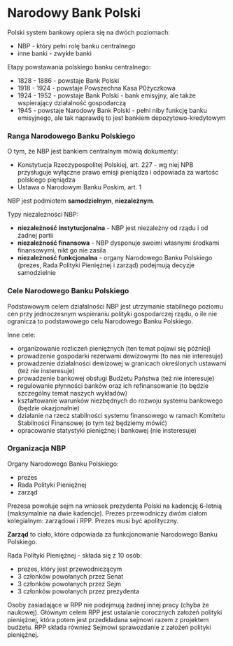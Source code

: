 # Narodowy Bank Polski

Polski system bankowy opiera się na dwóch poziomach:

- NBP - który pełni rolę banku centralnego
- inne banki - zwykłe banki

Etapy powstawania polskiego banku centralnego:

- 1828 - 1886 - powstaje Bank Polski
- 1918 - 1924 - powstaje Powszechna Kasa P0życzkowa
- 1924 - 1952 - powstaje Bank Polski - bank emisyjny, ale także wspierający działalność gospodarczą
- 1945 - powstaje Narodowy Bank Polski - pełni niby funkcję banku emisyjnego, ale tak naprawdę to jest bankiem depozytowo-kredytowym

### Ranga Narodowego Banku Polskiego

O tym, że NBP jest bankiem centralnym mówią dokumenty:

- Konstytucja Rzeczypospolitej Polskiej, art. 227  - wg niej NPB przysługuje wyłączne prawo emisji pieniądza i odpowiada za wartośc polskiego pięniądza
- Ustawa o Narodowym Banku Poskim, art. 1

NBP jest podmiotem **samodzielnym**, **niezależnym**.

Typy niezależności NBP:

- **niezależność instytucjonalna** - NBP jest niezależny od rządu i od żadnej partii
- **niezależność finansowa** - NBP dysponuje swoimi własnymi środkami finansowymi, nikt go nie zasila
- **niezależność funkcjonalna** - organy Narodowego Banku Polskiego (prezes, Rada Polityki Pieniężnej i zarząd) podejmują decyzje samodzielnie

### Cele Narodowego Banku Polskiego

Podstawowym celem działalności NBP jest utrzymanie stabilnego poziomu cen przy jednoczesnym wspieraniu polityki gospodarczej rządu, o ile nie ogranicza to podstawowego celu Narodowego Banku Polskiego.

Inne cele:

- organizowanie rozliczeń pieniężnych (ten temat pojawi się później)
- prowadzenie gospodarki rezerwami dewizowymi (to nas nie interesuje)
- prowadzenie działalności dewizowej w granicach określonych ustawami (też nie insteresuje)
- prowadzenie bankowej obsługi Budżetu Państwa (też nie interesuje)
- regulowanie płynności banków oraz ich refinansowanie (to będzie szczególny temat naszych wykładów)
- kształtowanie warunków niezbędnych do rozwoju systemu bankowego (będzie okazjonalnie)
- działanie na rzecz stabilności systemu finansowego w ramach Komitetu Stabilności Finansowej (o tym też będziemy mówić)
- opracowanie statystyki pieniężnej i bankowej (nie insteresuje)

### Organizacja NBP

Organy Narodowego Banku Polskiego:

- prezes
- Rada Polityki Pieniężnej
- zarząd

Prezesa powołuje sejm na wniosek prezydenta Polski na kadencję 6-letnią (maksymalnie na dwie kadencje). Prezes przewodniczy dwóm ciałom kolegialnym: zarządowi i RPP. Prezes musi być apolityczny.

**Zarząd** to ciało, które odpowiada za funkcjonowanie Narodowego Banku Polskiego.

Rada Polityki Pieniężnej - składa się z 10 osób:

- prezes, który jest przewodniczącym 
- 3 członków powołanych przez Senat
- 3 członków powołanych przez Sejm
- 3 członków powołanych przez prezydenta

Osoby zasiadające w RPP nie podejmują żadnej innej pracy (chyba że naukowej). Głównym celem RPP jest ustalanie corocznych założeń polityki pieniężnej, która potem jest przedkładana sejmowi razem z projektem budżetu. RPP składa również Sejmowi sprawozdanie z założeń polityki pieniężnej.